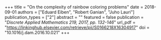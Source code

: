 +++
title = "On the complexity of rainbow coloring problems"
date = 2018-09-01
authors = ["Eduard Eiben", "Robert Ganian", "Juho Lauri"]
publication_types = ["2"]
abstract = ""
featured = false
publication = "*Discrete Applied Mathematics 219, 2017, pp. 132-146*"
url_pdf = "https://linkinghub.elsevier.com/retrieve/pii/S0166218X16304917"
doi = "10.1016/j.dam.2016.10.021"
+++

